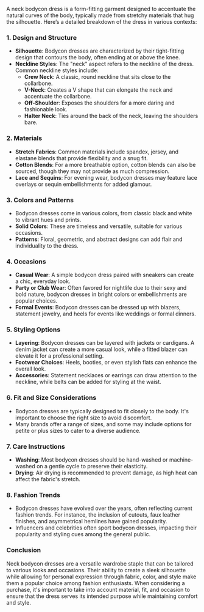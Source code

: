 A neck bodycon dress is a form-fitting garment designed to accentuate the natural curves of the body, typically made from stretchy materials that hug the silhouette. Here’s a detailed breakdown of the dress in various contexts:

### 1. **Design and Structure**
   - **Silhouette**: Bodycon dresses are characterized by their tight-fitting design that contours the body, often ending at or above the knee.
   - **Neckline Styles**: The "neck" aspect refers to the neckline of the dress. Common neckline styles include:
     - **Crew Neck**: A classic, round neckline that sits close to the collarbone.
     - **V-Neck**: Creates a V shape that can elongate the neck and accentuate the collarbone.
     - **Off-Shoulder**: Exposes the shoulders for a more daring and fashionable look.
     - **Halter Neck**: Ties around the back of the neck, leaving the shoulders bare.

### 2. **Materials**
   - **Stretch Fabrics**: Common materials include spandex, jersey, and elastane blends that provide flexibility and a snug fit.
   - **Cotton Blends**: For a more breathable option, cotton blends can also be sourced, though they may not provide as much compression.
   - **Lace and Sequins**: For evening wear, bodycon dresses may feature lace overlays or sequin embellishments for added glamour.

### 3. **Colors and Patterns**
   - Bodycon dresses come in various colors, from classic black and white to vibrant hues and prints.
   - **Solid Colors**: These are timeless and versatile, suitable for various occasions.
   - **Patterns**: Floral, geometric, and abstract designs can add flair and individuality to the dress.

### 4. **Occasions**
   - **Casual Wear**: A simple bodycon dress paired with sneakers can create a chic, everyday look.
   - **Party or Club Wear**: Often favored for nightlife due to their sexy and bold nature, bodycon dresses in bright colors or embellishments are popular choices.
   - **Formal Events**: Bodycon dresses can be dressed up with blazers, statement jewelry, and heels for events like weddings or formal dinners.

### 5. **Styling Options**
   - **Layering**: Bodycon dresses can be layered with jackets or cardigans. A denim jacket can create a more casual look, while a fitted blazer can elevate it for a professional setting.
   - **Footwear Choices**: Heels, booties, or even stylish flats can enhance the overall look.
   - **Accessories**: Statement necklaces or earrings can draw attention to the neckline, while belts can be added for styling at the waist.

### 6. **Fit and Size Considerations**
   - Bodycon dresses are typically designed to fit closely to the body. It's important to choose the right size to avoid discomfort.
   - Many brands offer a range of sizes, and some may include options for petite or plus sizes to cater to a diverse audience.

### 7. **Care Instructions**
   - **Washing**: Most bodycon dresses should be hand-washed or machine-washed on a gentle cycle to preserve their elasticity.
   - **Drying**: Air drying is recommended to prevent damage, as high heat can affect the fabric's stretch.

### 8. **Fashion Trends**
   - Bodycon dresses have evolved over the years, often reflecting current fashion trends. For instance, the inclusion of cutouts, faux leather finishes, and asymmetrical hemlines have gained popularity.
   - Influencers and celebrities often sport bodycon dresses, impacting their popularity and styling cues among the general public.

### Conclusion
Neck bodycon dresses are a versatile wardrobe staple that can be tailored to various looks and occasions. Their ability to create a sleek silhouette while allowing for personal expression through fabric, color, and style make them a popular choice among fashion enthusiasts. When considering a purchase, it's important to take into account material, fit, and occasion to ensure that the dress serves its intended purpose while maintaining comfort and style.